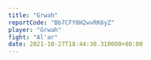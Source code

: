 ```yaml
---
title: "Grwah"
reportCode: "Bb7CFY8H2wvRK6yZ"
player: "Grwah"
fight: "Al'ar"
date: 2021-10-27T18:44:38.310000+00:00
---
```

